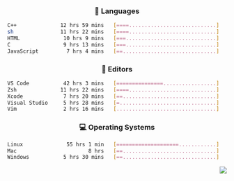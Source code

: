 <!--
<p align="center">
  <img height="50" src="https://cdn.simpleicons.org/c/81c8be" title="clang" alt="clang">
  <img height="50" src="https://cdn.simpleicons.org/c++/81c8be" title="cpp" alt="cpp">
  <img height="50" src="https://cdn.simpleicons.org/arm/81c8be" title="arm" alt="arm">
  <img height="50" src="https://cdn.simpleicons.org/stmicroelectronics/81c8be" title="stmicroelectronics" alt="stmicroelectronics">
  <img height="50" src="https://cdn.simpleicons.org/raspberrypi/81c8be" title="raspberrypi" alt="raspberrypi">
  <img height="50" src="https://cdn.simpleicons.org/cmake/81c8be" title="cmake" alt="cmake">
  <img height="50" src="https://cdn.simpleicons.org/gnubash/81c8be" title="gnubash" alt="gnubash">
</p>
-->

<!--START_SECTION:wakatime_gen-->
<div align="center">

### :hammer: Languages

```sh
C++              12 hrs 59 mins   [====............................]    18.95%
sh               11 hrs 22 mins   [====............................]    16.59%
HTML              10 hrs 9 mins   [===.............................]    14.81%
C                 9 hrs 13 mins   [===.............................]    13.45%
JavaScript         7 hrs 4 mins   [==..............................]    10.32%
```

</div>

<div align="center">

### :floppy_disk: Editors

```sh
VS Code           42 hrs 3 mins   [===============.................]    61.36%
Zsh              11 hrs 22 mins   [====............................]    16.59%
Xcode             7 hrs 20 mins   [==..............................]    10.71%
Visual Studio     5 hrs 28 mins   [=...............................]     7.98%
Vim               2 hrs 16 mins   [................................]     3.31%
```

</div>

<div align="center">

### :computer: Operating Systems

```sh
Linux              55 hrs 1 min   [====================............]    80.28%
Mac                       8 hrs   [==..............................]    11.69%
Windows           5 hrs 30 mins   [==..............................]     8.04%
```

</div>


<!--END_SECTION:wakatime_gen-->

<div align="right">

[![](https://komarev.com/ghpvc/?username=luswdev&color=283044&style=for-the-badge&label=visiters)](https://github.com/luswdev)

</div>
